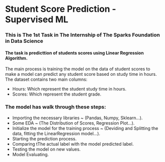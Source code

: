 # Student Score Prediction - Supervised ML

### This is The 1st Task in The Internship of The Sparks Foundation in Data Science

#### The task is predicttion of students scores using Linear Regression Algorithm.

The main process is training the model on the data of student scores to make a model can predict any student score based on study time in hours.
The dataset contains two main columns:
- Hours: Which represent the student study time in hours.
- Scores: Which represent the student grade.

### The model has walk through these steps:
- Importing the necessary libraries ~ (Pandas, Numpy, Sklearn...).
- Some EDA ~ (The Distribution of Scores, Regression Plot...).
- Initialize the model for the training process ~ (Deviding and Splitting the data, fitting the LinearRegression model...).
- Starting the prediction process.
- Comparing tThe actual label with the model predicted label.
- Testing the model on new values.
- Model Evaluating.







